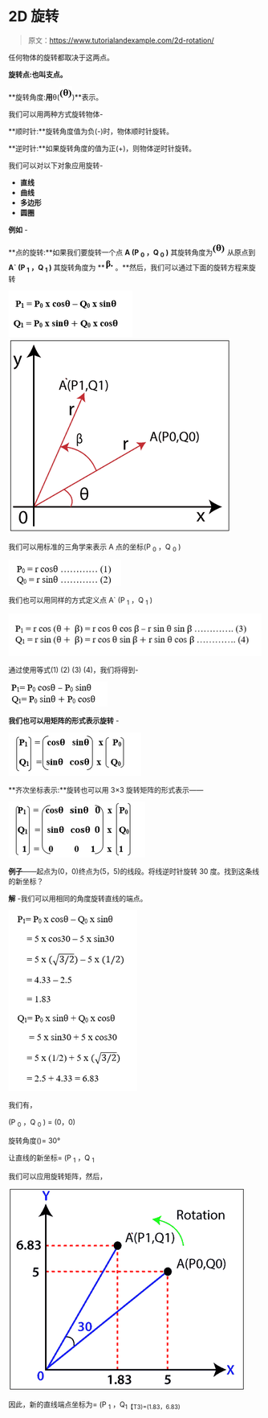 # 2D 旋转

> 原文：<https://www.tutorialandexample.com/2d-rotation/>

任何物体的旋转都取决于这两点。

**旋转点:**也叫**支点。**

**旋转角度:**用**θ(![2D Rotation](img/38d51c7b6b20af84d5f7b889be6892f3.png))**表示。

我们可以用两种方式旋转物体-

**顺时针:**旋转角度值为负(-)时，物体顺时针旋转。

**逆时针:**如果旋转角度的值为正(+)，则物体逆时针旋转。

我们可以对以下对象应用旋转-

*   **直线**
*   **曲线**
*   **多边形**
*   **圆圈**

**例如** -

**点的旋转:**如果我们要旋转一个点 **A (P <sub>0</sub> ，Q <sub>0</sub> )** 其旋转角度为![2d Rotation](img/38d51c7b6b20af84d5f7b889be6892f3.png) 从原点到 **A` (P <sub>1</sub> ，Q <sub> 1 </sub> )** 其旋转角度为 **![2d Rotation](img/7d19eb291995d30232234d0720ffd394.png)。**然后，我们可以通过下面的旋转方程来旋转

![2D Rotation](img/dd4788b20be231c938a933e08b458428.png) ![2D Rotation](img/5cf041518f8acc685e9da460dc4b903c.png)

我们可以用标准的三角学来表示 A 点的坐标(P <sub>0</sub> ，Q <sub>0</sub> )

![2D Rotation](img/1b0b863f6e252a1866ed34a9fe6ecf2e.png)

我们也可以用同样的方式定义点 A` (P <sub>1</sub> ，Q <sub>1</sub> )

![2D Rotation](img/d8d04eeb40f136cafdb57273b7faf88b.png)

通过使用等式(1) (2) (3) (4)，我们将得到-

![2D Rotation](img/65486ed8db23ac10b0cd370e635afac4.png)

**我们也可以用矩阵的形式表示旋转** -

![2D Rotation](img/3ea1df410618febc25f916a5447c0a2f.png)

**齐次坐标表示:**旋转也可以用 3×3 旋转矩阵的形式表示——

![2D Rotation](img/2dcda98d1b01d2b13e5dc609731588a8.png)

**例子**——起点为(0，0)终点为(5，5)的线段。将线逆时针旋转 30 度。找到这条线的新坐标？

**解** -我们可以用相同的角度旋转直线的端点。

![2D Rotation](img/c66ab8992debfccf2c53537ceec56d0c.png)

我们有，

(P <sub>0</sub> ，Q <sub>0</sub> ) = (0，0)

旋转角度()= 30°

让直线的新坐标= (P <sub>1</sub> ，Q <sub>1</sub>

我们可以应用旋转矩阵，然后，

![2D Rotation](img/6cca89db8663395c801005edc4f978c2.png)

因此，新的直线端点坐标为= (P <sub>1</sub> ，Q<sub>1【T3)=(1.83，6.83)</sub>